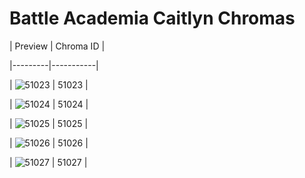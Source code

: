 # Battle Academia Caitlyn Chromas


| Preview | Chroma ID |

|---------|-----------|

| ![51023](https://raw.communitydragon.org/latest/plugins/rcp-be-lol-game-data/global/default/v1/champion-chroma-images/51/51023.png) | 51023 |

| ![51024](https://raw.communitydragon.org/latest/plugins/rcp-be-lol-game-data/global/default/v1/champion-chroma-images/51/51024.png) | 51024 |

| ![51025](https://raw.communitydragon.org/latest/plugins/rcp-be-lol-game-data/global/default/v1/champion-chroma-images/51/51025.png) | 51025 |

| ![51026](https://raw.communitydragon.org/latest/plugins/rcp-be-lol-game-data/global/default/v1/champion-chroma-images/51/51026.png) | 51026 |

| ![51027](https://raw.communitydragon.org/latest/plugins/rcp-be-lol-game-data/global/default/v1/champion-chroma-images/51/51027.png) | 51027 |